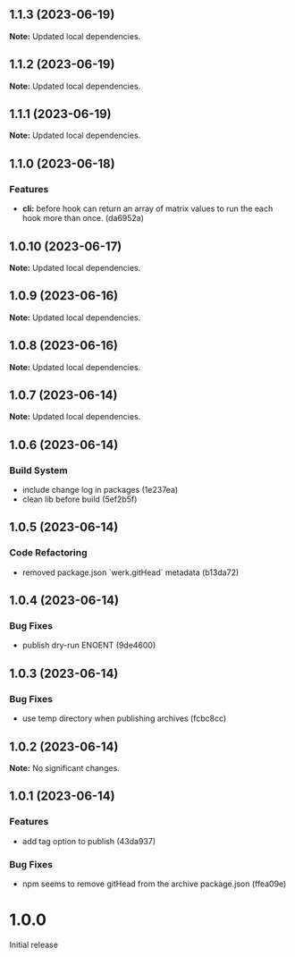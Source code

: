 ## 1.1.3 (2023-06-19)

**Note:** Updated local dependencies.

## 1.1.2 (2023-06-19)

**Note:** Updated local dependencies.

## 1.1.1 (2023-06-19)

**Note:** Updated local dependencies.

## 1.1.0 (2023-06-18)

### Features

- **cli:** before hook can return an array of matrix values to run the each hook more than once. (da6952a)

## 1.0.10 (2023-06-17)

**Note:** Updated local dependencies.

## 1.0.9 (2023-06-16)

**Note:** Updated local dependencies.

## 1.0.8 (2023-06-16)

**Note:** Updated local dependencies.

## 1.0.7 (2023-06-14)

**Note:** Updated local dependencies.

## 1.0.6 (2023-06-14)

### Build System

- include change log in packages (1e237ea)
- clean lib before build (5ef2b5f)

## 1.0.5 (2023-06-14)

### Code Refactoring

- removed package.json &#96;werk.gitHead&#96; metadata (b13da72)

## 1.0.4 (2023-06-14)

### Bug Fixes

- publish dry-run ENOENT (9de4600)

## 1.0.3 (2023-06-14)

### Bug Fixes

- use temp directory when publishing archives (fcbc8cc)

## 1.0.2 (2023-06-14)

**Note:** No significant changes.

## 1.0.1 (2023-06-14)

### Features

- add tag option to publish (43da937)

### Bug Fixes

- npm seems to remove gitHead from the archive package.json (ffea09e)

# 1.0.0

Initial release
